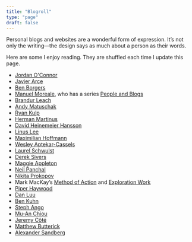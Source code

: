 ```yaml
---
title: "Blogroll"
type: "page"
draft: false
---
```


Personal blogs and websites are a wonderful form of expression. It’s not only the writing—the design says as much about a person as their words.

Here are some I enjoy reading. They are shuffled each time I update this page.

- [Jordan O'Connor](https://jdnoc.com/blog/)
- [Javier Arce](https://javier.computer/)
- [Ben Borgers](https://ben.page/)
- [Manuel Moreale](https://manuelmoreale.com/), who has a series [People and Blogs](https://peopleandblogs.com/)
- [Brandur Leach](https://brandur.org/)
- [Andy Matuschak](https://andymatuschak.org/)
- [Ryan Kulp](https://www.ryanckulp.com/)
- [Herman Martinus](https://herman.bearblog.dev/)
- [David Heinemeier Hansson](https://world.hey.com/dhh/)
- [Linus Lee](https://thesephist.com/)
- [Maximilian Hoffmann](https://max.hn/)
- [Wesley Aptekar-Cassels](https://notebook.wesleyac.com/)
- [Laurel Schwulst](https://laurelschwulst.com/)
- [Derek Sivers](https://sive.rs/blog)
- [Maggie Appleton](https://maggieappleton.com/)
- [Neil Panchal](https://neil.computer/)
- [Nikita Prokopov](https://tonsky.me/)
- Mark MacKay’s [Method of Action](https://method.ac/writing/) and [Exploration Work](https://exploration.work/)
- [Piper Haywood](https://piperhaywood.com/)
- [Dan Luu](https://danluu.com/)
- [Ben Kuhn](https://www.benkuhn.net/)
- [Steph Ango](https://stephango.com/)
- [Mu-An Chiou](https://muan.co/)
- [Jeremy Côté](https://jeremycote.net/)
- [Matthew Butterick](https://matthewbutterick.com/chron/)
- [Alexander Sandberg](https://alexandersandberg.com/)
